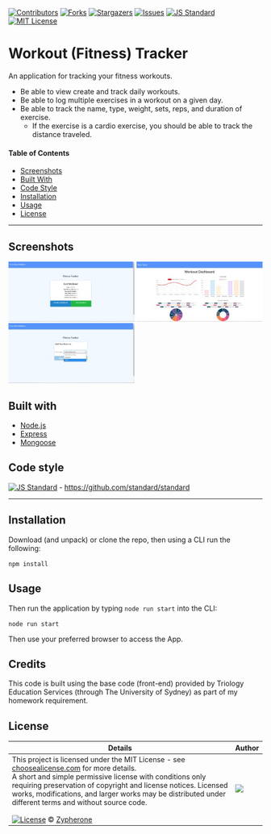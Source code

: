 [contributors-shield]: https://img.shields.io/github/contributors/Zypherone/workout-tracker.svg?style=flat-square
[contributors-url]: https://github.com/Zypherone/workout-tracker/graphs/contributors
[forks-shield]: https://img.shields.io/github/forks/Zypherone/workout-tracker.svg?style=flat-square
[forks-url]: https://github.com/Zypherone/workout-tracker/network/members
[stars-shield]: https://img.shields.io/github/stars/Zypherone/workout-tracker.svg?style=flat-square
[stars-url]: https://github.com/Zypherone/workout-tracker/stargazers
[issues-shield]: https://img.shields.io/github/issues/Zypherone/workout-tracker.svg?style=flat-square
[issues-url]: https://github.com/Zypherone/workout-tracker/issues
[build-style-shield]: https://img.shields.io/badge/code%20style-standard-brightgreen.svg?style=flat
[build-style-url]: https://github.com/feross/standard
[license-shield]: https://img.shields.io/github/license/Zypherone/workout-tracker.svg?style=flat-square
[license-url]: http://choosealicense.com/licenses/mit/

[![Contributors][contributors-shield]][contributors-url] [![Forks][forks-shield]][forks-url] [![Stargazers][stars-shield]][stars-url] [![Issues][issues-shield]][issues-url] [![JS Standard][build-style-shield]][build-style-url] [![MIT License][license-shield]][license-url]

# Workout (Fitness) Tracker
An application for tracking your fitness workouts.
- Be able to view create and track daily workouts.
- Be able to log multiple exercises in a workout on a given day. 
- Be able to track the name, type, weight, sets, reps, and duration of exercise. 
  - If the exercise is a cardio exercise, you should be able to track the distance traveled.

#### Table of Contents
- [Screenshots](#Screenshots)
- [Built With](#Built_With)
- [Code Style](#Code_Style)
- [Installation](#Installation)
- [Usage](#Usage)
- [License](#License)

---

## Screenshots
<img src="/public/images/screenshot1.jpg" width="250">
<img src="/public/images/screenshot2.jpg" width="250">
<img src="/public/images/screenshot3.jpg" width="250">

## Built with
- [Node.js](https://nodejs.org/en/)
- [Express](https://www.npmjs.com/package/express)
- [Mongoose](https://www.npmjs.com/package/mongoose)

## Code style
[![JS Standard][build-style-shield]][build-style-url] - https://github.com/standard/standard

---

## Installation
Download (and unpack) or clone the repo, then using a CLI run the following:

```
npm install
```

## Usage
Then run the application by typing ```node run start``` into the CLI:

```
node run start
```

Then use your preferred browser to access the App.

## Credits
This code is built using the base code (front-end) provided by Triology Education Services (through The University of Sydney) as part of my homework requirement.

## License
| Details | Author |
|---|---|
|This project is licensed under the MIT License - see [choosealicense.com](http://choosealicense.com/licenses/mit/) for more details.<br />A short and simple permissive license with conditions only requiring preservation of copyright and license notices. Licensed works, modifications, and larger works may be distributed under different terms and without source code.<br /><br />[![License](https://img.shields.io/badge/License-MIT-blue.svg)](http://choosealicense.com/licenses/mit/) © [Zypherone](zypherone@github.com)| <img src="https://avatars1.githubusercontent.com/u/360494?v=" width="250"> |
